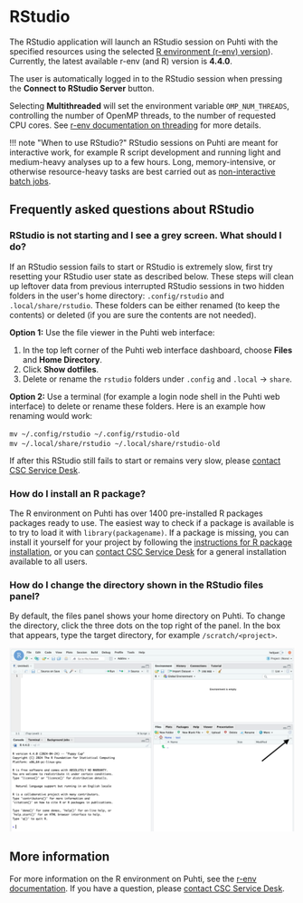 # RStudio

The RStudio application will launch an RStudio session on Puhti with the specified resources using
the selected [R environment (r-env) version](../../apps/r-env.md#available)). Currently, the latest available r-env
(and R) version is **4.4.0**.

The user is automatically logged in to the RStudio session when pressing the **Connect to RStudio
Server** button.

Selecting **Multithreaded** will set the environment variable `OMP_NUM_THREADS`, controlling the number
of OpenMP threads, to the number of requested CPU cores. See [r-env documentation on
threading](../../apps/r-env.md#improving-performance-using-threading) for more details.

!!! note "When to use RStudio?"
    RStudio sessions on Puhti are meant for interactive work, for example R script development and running light and medium-heavy analyses up to a few hours. Long, 
    memory-intensive, or otherwise resource-heavy tasks are best carried out as [non-interactive batch jobs](../../apps/r-env.md#non-interactive-use).

## Frequently asked questions about RStudio

### RStudio is not starting and I see a grey screen. What should I do?

If an RStudio session fails to start or RStudio is extremely slow, first try resetting your
RStudio user state as described below. These steps will clean up leftover data from previous interrupted RStudio
sessions in two hidden folders in the user's home directory: `.config/rstudio` and `.local/share/rstudio`. These folders can be either renamed (to keep the contents) or deleted (if you are sure the contents are not needed).

**Option 1:** Use the file viewer in the Puhti web interface:

1. In the top left corner of the Puhti web interface dashboard, choose **Files** and **Home Directory**.
2. Click **Show dotfiles**.
3. Delete or rename the `rstudio` folders under `.config` and `.local` -> `share`. 

**Option 2:** Use a terminal (for example a login node shell in the Puhti web interface) to delete or rename these folders. Here is an example how renaming would work:

`mv ~/.config/rstudio ~/.config/rstudio-old`  
`mv ~/.local/share/rstudio ~/.local/share/rstudio-old`

If after this RStudio still fails to start or remains very slow, please [contact CSC Service
Desk](../../support/contact.md).

### How do I install an R package?

The R environment on Puhti has over 1400 pre-installed R packages packages ready to use. The easiest
way to check if a package is available is to try to load it with `library(packagename)`. If a
package is missing, you can install it yourself for your project by following the [instructions for R package
installation](../../apps/r-env.md#r-package-installations), or you can [contact CSC Service
Desk](../../support/contact.md) for a general installation available to all users.

### How do I change the directory shown in the RStudio files panel?

By default, the files panel shows your home directory on Puhti. To change the directory, click the three dots on the top right of the panel. In the box that appears, type the target directory, for example `/scratch/<project>`.

![Changing RStudio Files panel directory](../../img/rstudio_change_directory.png 'Changing RStudio Files panel directory')

## More information

For more information on the R environment on Puhti, see the [r-env
documentation](../../apps/r-env.md). If you have a question, please [contact CSC Service
Desk](../../support/contact.md). 
